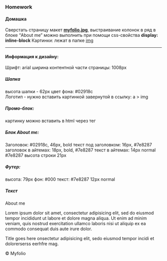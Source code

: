 ### Homework

#### Домашка

Сверстать страницу макет **[myfolio.jpg](https://github.com/dbaktiyar/js-courses/blob/master/Lesson-2/Homework/img/myfolio.jpg)**, выстраивание колонок в ряд в блоке “About me” можно выполнить при помощи css-свойства **display: inline-block** 
Картинки: лежат в папке [img](https://github.com/dbaktiyar/js-courses/tree/master/Lesson-2/Homework/img)

---

#### Информация к дизайну:
Шрифт: arial 
ширина контентной части страницы: 1008px

##### Шапка
высота шапки - 62px  цвет фона: #02918c  
Логотип - нужно вставить картинкой завернутой в ссылку:  a > img

##### Промо-блок:
картинку можно вставить в html через тег <img>

##### Блок About me:
Заголовок:  #02918c,  46px,  bold
текст под заголовком: 16px,  #7e8287
заголовок в айтемах: 18px, bold, #7e8287
текст в айтемах: 14px normal #7e8287 высота строки 21px
 
##### Футер:
высота: 79px   фон: #000   текст: #7e8287 12px normal


##### Текст
About me 

Lorem ipsum dolor sit amet, consectetur adipisicing elit, sed do eiusmod tempor incididunt ut labore et dolore magna aliqua. Ut enim ad minim veniam, quis nostrud exercitation ullamco laboris nisi ut aliquip ex ea commodo consequat duis aute irure dolor.

Title goes here
onsectetur adipisicing elit, sedo eiusmod tempor incidi et dolorerserss eerhfre mag.

© Myfolio 

